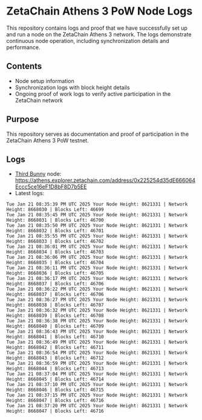 # ZetaChain Athens 3 PoW Node Logs
This repository contains logs and proof that we have successfully set up and run a node on the ZetaChain Athens 3 network. The logs demonstrate continuous node operation, including synchronization details and performance.

## Contents
- Node setup information
- Synchronization logs with block height details
- Ongoing proof of work logs to verify active participation in the ZetaChain network

## Purpose
This repository serves as documentation and proof of participation in the ZetaChain Athens 3 PoW testnet.

## Logs

- [Third Bunny](https://thirdbunny.xyz/) node: https://athens.explorer.zetachain.com/address/0x225254d35dE666064Eccc5ce16eF1D8bF8D7b5EE
- Latest logs:
```
Tue Jan 21 08:35:39 PM UTC 2025 Your Node Height: 8621331 | Network Height: 8668030 | Blocks Left: 46699
Tue Jan 21 08:35:45 PM UTC 2025 Your Node Height: 8621331 | Network Height: 8668031 | Blocks Left: 46700
Tue Jan 21 08:35:50 PM UTC 2025 Your Node Height: 8621331 | Network Height: 8668032 | Blocks Left: 46701
Tue Jan 21 08:35:55 PM UTC 2025 Your Node Height: 8621331 | Network Height: 8668033 | Blocks Left: 46702
Tue Jan 21 08:36:01 PM UTC 2025 Your Node Height: 8621331 | Network Height: 8668034 | Blocks Left: 46703
Tue Jan 21 08:36:06 PM UTC 2025 Your Node Height: 8621331 | Network Height: 8668035 | Blocks Left: 46704
Tue Jan 21 08:36:11 PM UTC 2025 Your Node Height: 8621331 | Network Height: 8668036 | Blocks Left: 46705
Tue Jan 21 08:36:17 PM UTC 2025 Your Node Height: 8621331 | Network Height: 8668037 | Blocks Left: 46706
Tue Jan 21 08:36:22 PM UTC 2025 Your Node Height: 8621331 | Network Height: 8668037 | Blocks Left: 46706
Tue Jan 21 08:36:27 PM UTC 2025 Your Node Height: 8621331 | Network Height: 8668038 | Blocks Left: 46707
Tue Jan 21 08:36:32 PM UTC 2025 Your Node Height: 8621331 | Network Height: 8668039 | Blocks Left: 46708
Tue Jan 21 08:36:38 PM UTC 2025 Your Node Height: 8621331 | Network Height: 8668040 | Blocks Left: 46709
Tue Jan 21 08:36:43 PM UTC 2025 Your Node Height: 8621331 | Network Height: 8668041 | Blocks Left: 46710
Tue Jan 21 08:36:49 PM UTC 2025 Your Node Height: 8621331 | Network Height: 8668042 | Blocks Left: 46711
Tue Jan 21 08:36:54 PM UTC 2025 Your Node Height: 8621331 | Network Height: 8668043 | Blocks Left: 46712
Tue Jan 21 08:36:59 PM UTC 2025 Your Node Height: 8621331 | Network Height: 8668044 | Blocks Left: 46713
Tue Jan 21 08:37:04 PM UTC 2025 Your Node Height: 8621331 | Network Height: 8668045 | Blocks Left: 46714
Tue Jan 21 08:37:10 PM UTC 2025 Your Node Height: 8621331 | Network Height: 8668046 | Blocks Left: 46715
Tue Jan 21 08:37:15 PM UTC 2025 Your Node Height: 8621331 | Network Height: 8668047 | Blocks Left: 46716
Tue Jan 21 08:37:20 PM UTC 2025 Your Node Height: 8621331 | Network Height: 8668047 | Blocks Left: 46716
```
